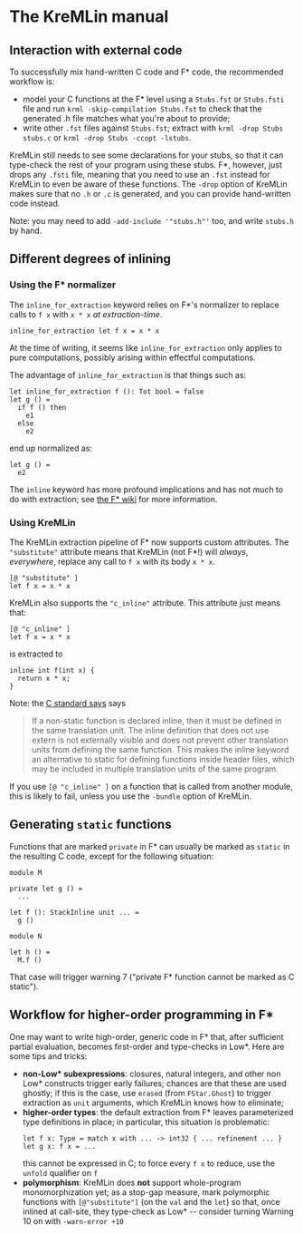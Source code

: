 The KreMLin manual
==================

## Interaction with external code

To successfully mix hand-written C code and F* code, the recommended workflow
is:
- model your C functions at the F* level using a `Stubs.fst` or `Stubs.fsti`
  file and run `krml -skip-compilation Stubs.fst` to check that the
  generated .h file matches what you're about to provide;
- write other `.fst` files against `Stubs.fst`; extract with `krml -drop Stubs
  stubs.c` or `krml -drop Stubs -ccopt -lstubs`.

KreMLin still needs to see some declarations for your stubs, so that it can
type-check the rest of your program using these stubs. F*, however, just drops
any `.fsti` file, meaning that you need to use an `.fst` instead for KreMLin to
even be aware of these functions. The `-drop` option of KreMLin makes sure that
no `.h` or `.c` is generated, and you can provide hand-written code instead.

Note: you may need to add `-add-include '"stubs.h"'` too, and write `stubs.h` by
hand.

## Different degrees of inlining

### Using the F* normalizer

The `inline_for_extraction` keyword relies on F\*'s normalizer to replace calls
to `f x` with `x * x` *at extraction-time*.

```
inline_for_extraction let f x = x * x
```

At the time of writing, it seems like `inline_for_extraction` only applies to
pure computations, possibly arising within effectful computations.

The advantage of `inline_for_extraction` is that things such as:

```
let inline_for_extraction f (): Tot bool = false
let g () =
  if f () then
    e1
  else
    e2
```

end up normalized as:

```
let g () =
  e2
```

The `inline` keyword has more profound implications and has not much to do with
extraction; see [the F\*
wiki](https://github.com/FStarLang/FStar/wiki/Qualifiers-for-definitions-and-declarations#inline)
for more information.

### Using KreMLin

The KreMLin extraction pipeline of F\* now supports custom attributes. The
`"substitute"` attribute means that KreMLin (not F\*!) will *always*,
*everywhere*, replace any call to `f x` with its body `x * x`.

```
[@ "substitute" ]
let f x = x * x
```

KreMLin also supports the `"c_inline"` attribute. This attribute just means
that:

```
[@ "c_inline" ]
let f x = x * x
```

is extracted to

```
inline int f(int x) {
  return x * x;
}
```

Note: the [C standard says](http://en.cppreference.com/w/c/language/inline)
says

> If a non-static function is declared inline, then it must be defined in the
> same translation unit. The inline definition that does not use extern is not
> externally visible and does not prevent other translation units from defining
> the same function. This makes the inline keyword an alternative to static for
> defining functions inside header files, which may be included in multiple
> translation units of the same program.

If you use `[@ "c_inline" ]` on a function that is called from another module,
this is likely to fail, unless you use the `-bundle` option of KreMLin.

## Generating `static` functions

Functions that are marked `private` in F\* can usually be marked as `static` in
the resulting C code, except for the following situation:

```
module M

private let g () =
  ...

let f (): StackInline unit ... =
  g ()

module N

let h () =
  M.f ()
```

That case will trigger warning 7 ("private F\* function cannot be marked as C
static").


## Workflow for higher-order programming in F\*

One may want to write high-order, generic code in F\* that, after sufficient
partial evaluation, becomes first-order and type-checks in Low\*. Here are some
tips and tricks:
- **non-Low\* subexpressions**: closures, natural integers, and other non Low\*
  constructs trigger early failures; chances are that these are used ghostly; if
  this is the case, use `erased` (from `FStar.Ghost`) to trigger extraction as
  `unit` arguments, which KreMLin knows how to eliminate;
- **higher-order types**: the default extraction from F\* leaves parameterized
  type definitions in place; in particular, this situation is problematic:
  ```
  let f x: Type = match x with ... -> int32 { ... refinement ... }
  let g x: f x = ...
  ```
  this cannot be expressed in C; to force every `f x` to reduce, use the
  `unfold` qualifier on `f`
- **polymorphism**: KreMLin does **not** support whole-program monomorphization
  yet; as a stop-gap measure, mark polymorphic functions with `[@"substitute"]`
  (on the `val` and the `let`) so that, once inlined at call-site, they
  type-check as Low\* -- consider turning Warning 10 on with `-warn-error +10`
